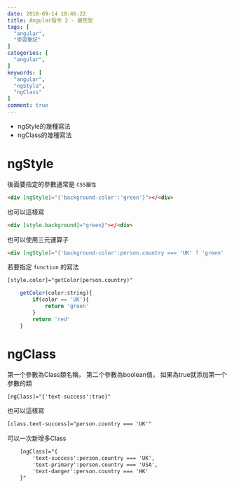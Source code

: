 ```yaml
---
date: 2018-09-14 10:46:22
title: Angular指令 2 - 屬性型
tags: [
  "angular",
  "學習筆記"
]
categories: [
  "angular",
]
keywords: [
  "angular",
  "ngStyle",
  "ngClass"
]
comment: true
---
```


- ngStyle的幾種寫法
- ngClass的幾種寫法
<!--more-->

# ngStyle

後面要指定的參數通常是 `CSS屬性`

```html
<div [ngStyle]="{'background-color':'green'}"></<div>
```

也可以這樣寫

```html
<div [style.background]="green}"></<div>
```

也可以使用三元運算子

```html
<div [ngStyle]="{'background-color':person.country === 'UK' ? 'green' : 'red' }"></<div>
```

若要指定 `function` 的寫法

```html
[style.color]="getColor(person.country)"
```

```js
    getColor(color:string){
        if(color == 'UK'){
            return 'green'
        }
        return 'red'
    }
```

# ngClass

第一个參數為Class類名稱，
第二个參數為boolean值，
如果為true就添加第一个参數的類

```html
[ngClass]="{'text-success':true}"
```

也可以這樣寫

```html
[class.text-success]="person.country === 'UK'"
```

可以一次新增多Class

```html
    [ngClass]="{
        'text-success':person.country === 'UK',
        'text-primary':person.country === 'USA',
        'text-danger':person.country === 'HK'
    }"
```